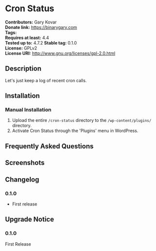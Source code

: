 # Cron Status #
**Contributors:**      Gary Kovar  
**Donate link:**       https://binarygary.com  
**Tags:**  
**Requires at least:** 4.4  
**Tested up to:**      4.7.2 
**Stable tag:**        0.1.0  
**License:**           GPLv2  
**License URI:**       http://www.gnu.org/licenses/gpl-2.0.html  

## Description ##

Let's just keep a log of recent cron calls.

## Installation ##

### Manual Installation ###

1. Upload the entire `/cron-status` directory to the `/wp-content/plugins/` directory.
2. Activate Cron Status through the 'Plugins' menu in WordPress.

## Frequently Asked Questions ##


## Screenshots ##


## Changelog ##

### 0.1.0 ###
* First release

## Upgrade Notice ##

### 0.1.0 ###
First Release
